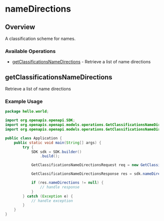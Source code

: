 # nameDirections

## Overview

A classification scheme for names.


### Available Operations

* [getClassificationsNameDirections](#getclassificationsnamedirections) - Retrieve a list of name directions

## getClassificationsNameDirections

Retrieve a list of name directions

### Example Usage

```java
package hello.world;

import org.openapis.openapi.SDK;
import org.openapis.openapi.models.operations.GetClassificationsNameDirectionsRequest;
import org.openapis.openapi.models.operations.GetClassificationsNameDirectionsResponse;

public class Application {
    public static void main(String[] args) {
        try {
            SDK sdk = SDK.builder()
                .build();

            GetClassificationsNameDirectionsRequest req = new GetClassificationsNameDirectionsRequest("deserunt");            

            GetClassificationsNameDirectionsResponse res = sdk.nameDirections.getClassificationsNameDirections(req);

            if (res.nameDirections != null) {
                // handle response
            }
        } catch (Exception e) {
            // handle exception
        }
    }
}
```
